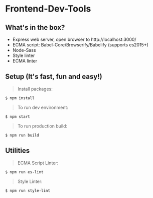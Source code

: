 # Frontend-Dev-Tools

## What's in the box?
 - Express web server, open browser to http://localhost:3000/
 - ECMA script: Babel-Core/Browserify/Babelify (supports es2015+)
 - Node-Sass
 - Style linter
 - ECMA linter

## Setup (It's fast, fun and easy!)
> Install packages:
```
$ npm install
```
> To run dev environment:
```
$ npm start  
```
> To run production build:
```
$ npm run build  
```


## Utilities
> ECMA Script Linter:
```
$ npm run es-lint
```
> Style Linter:
```
$ npm run style-lint
```
